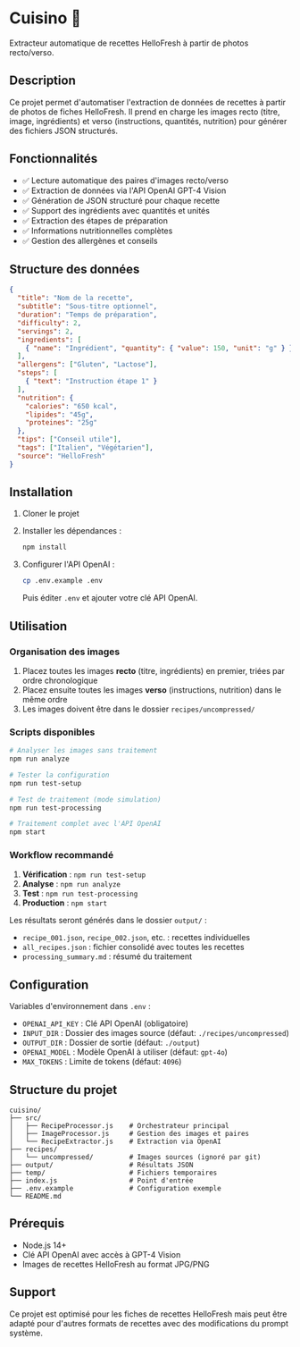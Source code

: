 # Cuisino 🍳

Extracteur automatique de recettes HelloFresh à partir de photos recto/verso.

## Description

Ce projet permet d'automatiser l'extraction de données de recettes à partir de photos de fiches HelloFresh. Il prend en charge les images recto (titre, image, ingrédients) et verso (instructions, quantités, nutrition) pour générer des fichiers JSON structurés.

## Fonctionnalités

- ✅ Lecture automatique des paires d'images recto/verso
- ✅ Extraction de données via l'API OpenAI GPT-4 Vision
- ✅ Génération de JSON structuré pour chaque recette
- ✅ Support des ingrédients avec quantités et unités
- ✅ Extraction des étapes de préparation
- ✅ Informations nutritionnelles complètes
- ✅ Gestion des allergènes et conseils

## Structure des données

```json
{
  "title": "Nom de la recette",
  "subtitle": "Sous-titre optionnel",
  "duration": "Temps de préparation",
  "difficulty": 2,
  "servings": 2,
  "ingredients": [
    { "name": "Ingrédient", "quantity": { "value": 150, "unit": "g" } }
  ],
  "allergens": ["Gluten", "Lactose"],
  "steps": [
    { "text": "Instruction étape 1" }
  ],
  "nutrition": {
    "calories": "650 kcal",
    "lipides": "45g",
    "proteines": "25g"
  },
  "tips": ["Conseil utile"],
  "tags": ["Italien", "Végétarien"],
  "source": "HelloFresh"
}
```

## Installation

1. Cloner le projet
2. Installer les dépendances :
   ```bash
   npm install
   ```

3. Configurer l'API OpenAI :
   ```bash
   cp .env.example .env
   ```
   Puis éditer `.env` et ajouter votre clé API OpenAI.

## Utilisation

### Organisation des images

1. Placez toutes les images **recto** (titre, ingrédients) en premier, triées par ordre chronologique
2. Placez ensuite toutes les images **verso** (instructions, nutrition) dans le même ordre
3. Les images doivent être dans le dossier `recipes/uncompressed/`

### Scripts disponibles

```bash
# Analyser les images sans traitement
npm run analyze

# Tester la configuration
npm run test-setup

# Test de traitement (mode simulation)
npm run test-processing

# Traitement complet avec l'API OpenAI
npm start
```

### Workflow recommandé

1. **Vérification** : `npm run test-setup`
2. **Analyse** : `npm run analyze` 
3. **Test** : `npm run test-processing`
4. **Production** : `npm start`

Les résultats seront générés dans le dossier `output/` :
- `recipe_001.json`, `recipe_002.json`, etc. : recettes individuelles
- `all_recipes.json` : fichier consolidé avec toutes les recettes
- `processing_summary.md` : résumé du traitement

## Configuration

Variables d'environnement dans `.env` :

- `OPENAI_API_KEY` : Clé API OpenAI (obligatoire)
- `INPUT_DIR` : Dossier des images source (défaut: `./recipes/uncompressed`)
- `OUTPUT_DIR` : Dossier de sortie (défaut: `./output`)
- `OPENAI_MODEL` : Modèle OpenAI à utiliser (défaut: `gpt-4o`)
- `MAX_TOKENS` : Limite de tokens (défaut: `4096`)

## Structure du projet

```
cuisino/
├── src/
│   ├── RecipeProcessor.js    # Orchestrateur principal
│   ├── ImageProcessor.js     # Gestion des images et paires
│   └── RecipeExtractor.js    # Extraction via OpenAI
├── recipes/
│   └── uncompressed/         # Images sources (ignoré par git)
├── output/                   # Résultats JSON
├── temp/                     # Fichiers temporaires
├── index.js                  # Point d'entrée
├── .env.example              # Configuration exemple
└── README.md
```

## Prérequis

- Node.js 14+
- Clé API OpenAI avec accès à GPT-4 Vision
- Images de recettes HelloFresh au format JPG/PNG

## Support

Ce projet est optimisé pour les fiches de recettes HelloFresh mais peut être adapté pour d'autres formats de recettes avec des modifications du prompt système.
